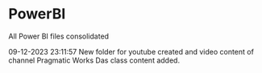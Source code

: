 # PowerBI
All Power BI files consolidated

09-12-2023 23:11:57 New folder for youtube created and video content of channel Pragmatic Works Das class content added.

